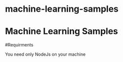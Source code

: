 # machine-learning-samples

Machine Learning Samples
==========================


#Requirments

You need only NodeJs on your machine

	



